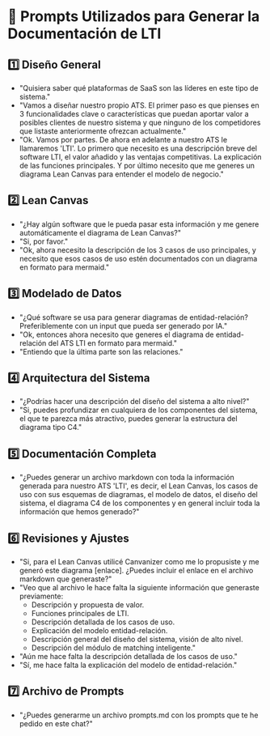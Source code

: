 # 📌 Prompts Utilizados para Generar la Documentación de LTI

## 1️⃣ Diseño General

- "Quisiera saber qué plataformas de SaaS son las líderes en este tipo de sistema."
- "Vamos a diseñar nuestro propio ATS. El primer paso es que pienses en 3 funcionalidades clave o características que puedan aportar valor a posibles clientes de nuestro sistema y que ninguno de los competidores que listaste anteriormente ofrezcan actualmente."
- "Ok. Vamos por partes. De ahora en adelante a nuestro ATS le llamaremos 'LTI'. Lo primero que necesito es una descripción breve del software LTI, el valor añadido y las ventajas competitivas. La explicación de las funciones principales. Y por último necesito que me generes un diagrama Lean Canvas para entender el modelo de negocio."

## 2️⃣ Lean Canvas

- "¿Hay algún software que le pueda pasar esta información y me genere automáticamente el diagrama de Lean Canvas?"
- "Si, por favor."
- "Ok, ahora necesito la descripción de los 3 casos de uso principales, y necesito que esos casos de uso estén documentados con un diagrama en formato para mermaid."

## 3️⃣ Modelado de Datos

- "¿Qué software se usa para generar diagramas de entidad-relación? Preferiblemente con un input que pueda ser generado por IA."
- "Ok, entonces ahora necesito que generes el diagrama de entidad-relación del ATS LTI en formato para mermaid."
- "Entiendo que la última parte son las relaciones."

## 4️⃣ Arquitectura del Sistema

- "¿Podrías hacer una descripción del diseño del sistema a alto nivel?"
- "Si, puedes profundizar en cualquiera de los componentes del sistema, el que te parezca más atractivo, puedes generar la estructura del diagrama tipo C4."

## 5️⃣ Documentación Completa

- "¿Puedes generar un archivo markdown con toda la información generada para nuestro ATS 'LTI', es decir, el Lean Canvas, los casos de uso con sus esquemas de diagramas, el modelo de datos, el diseño del sistema, el diagrama C4 de los componentes y en general incluir toda la información que hemos generado?"

## 6️⃣ Revisiones y Ajustes

- "Si, para el Lean Canvas utilicé Canvanizer como me lo propusiste y me generó este diagrama [enlace]. ¿Puedes incluir el enlace en el archivo markdown que generaste?"
- "Veo que al archivo le hace falta la siguiente información que generaste previamente:
  - Descripción y propuesta de valor.
  - Funciones principales de LTI.
  - Descripción detallada de los casos de uso.
  - Explicación del modelo entidad-relación.
  - Descripción general del diseño del sistema, visión de alto nivel.
  - Descripción del módulo de matching inteligente."
- "Aún me hace falta la descripción detallada de los casos de uso."
- "Sí, me hace falta la explicación del modelo de entidad-relación."

## 7️⃣ Archivo de Prompts

- "¿Puedes generarme un archivo prompts.md con los prompts que te he pedido en este chat?"